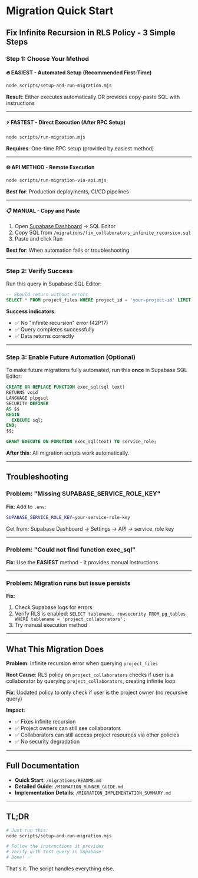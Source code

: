 # Migration Quick Start

## Fix Infinite Recursion in RLS Policy - 3 Simple Steps

### Step 1: Choose Your Method

#### 🔥 **EASIEST** - Automated Setup (Recommended First-Time)
```bash
node scripts/setup-and-run-migration.mjs
```

**Result**: Either executes automatically OR provides copy-paste SQL with instructions

---

#### ⚡ **FASTEST** - Direct Execution (After RPC Setup)
```bash
node scripts/run-migration.mjs
```

**Requires**: One-time RPC setup (provided by easiest method)

---

#### 🌐 **API METHOD** - Remote Execution
```bash
node scripts/run-migration-via-api.mjs
```

**Best for**: Production deployments, CI/CD pipelines

---

#### 📋 **MANUAL** - Copy and Paste
1. Open [Supabase Dashboard](https://supabase.com/dashboard) → SQL Editor
2. Copy SQL from `/migrations/fix_collaborators_infinite_recursion.sql`
3. Paste and click Run

**Best for**: When automation fails or troubleshooting

---

### Step 2: Verify Success

Run this query in Supabase SQL Editor:

```sql
-- Should return without errors
SELECT * FROM project_files WHERE project_id = 'your-project-id' LIMIT 1;
```

**Success indicators**:
- ✅ No "infinite recursion" error (42P17)
- ✅ Query completes successfully
- ✅ Data returns correctly

---

### Step 3: Enable Future Automation (Optional)

To make future migrations fully automated, run this **once** in Supabase SQL Editor:

```sql
CREATE OR REPLACE FUNCTION exec_sql(sql text)
RETURNS void
LANGUAGE plpgsql
SECURITY DEFINER
AS $$
BEGIN
  EXECUTE sql;
END;
$$;

GRANT EXECUTE ON FUNCTION exec_sql(text) TO service_role;
```

**After this**: All migration scripts work automatically.

---

## Troubleshooting

### Problem: "Missing SUPABASE_SERVICE_ROLE_KEY"

**Fix**: Add to `.env`:
```bash
SUPABASE_SERVICE_ROLE_KEY=your-service-role-key
```

Get from: Supabase Dashboard → Settings → API → service_role key

---

### Problem: "Could not find function exec_sql"

**Fix**: Use the **EASIEST** method - it provides manual instructions

---

### Problem: Migration runs but issue persists

**Fix**:
1. Check Supabase logs for errors
2. Verify RLS is enabled: `SELECT tablename, rowsecurity FROM pg_tables WHERE tablename = 'project_collaborators';`
3. Try manual execution method

---

## What This Migration Does

**Problem**: Infinite recursion error when querying `project_files`

**Root Cause**: RLS policy on `project_collaborators` checks if user is a collaborator by querying `project_collaborators`, creating infinite loop

**Fix**: Updated policy to only check if user is the project owner (no recursive query)

**Impact**:
- ✅ Fixes infinite recursion
- ✅ Project owners can still see collaborators
- ✅ Collaborators can still access project resources via other policies
- ✅ No security degradation

---

## Full Documentation

- **Quick Start**: `/migrations/README.md`
- **Detailed Guide**: `/MIGRATION_RUNNER_GUIDE.md`
- **Implementation Details**: `/MIGRATION_IMPLEMENTATION_SUMMARY.md`

---

## TL;DR

```bash
# Just run this:
node scripts/setup-and-run-migration.mjs

# Follow the instructions it provides
# Verify with test query in Supabase
# Done! ✅
```

That's it. The script handles everything else.
